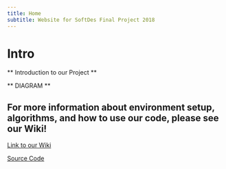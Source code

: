 ```yaml
---
title: Home
subtitle: Website for SoftDes Final Project 2018
---
```


# Intro
** Introduction to our Project **

** DIAGRAM **

## For more information about environment setup, algorithms, and how to use our code, please see our Wiki!
[Link to our Wiki](https://github.com/AmyPhung/SLAM-SoftDes-Final-Project/wiki)

[Source Code](https://github.com/AmyPhung/SLAM-SoftDes-Final-Project)
